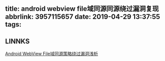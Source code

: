 title: android webview file域同源同源绕过漏洞复现
abbrlink: 3957115657
date: 2019-04-29 13:37:55
tags:
---



## LINNKS
[Android WebView File域同源策略绕过漏洞浅析](https://blog.csdn.net/jltxgcy/article/details/50678304)